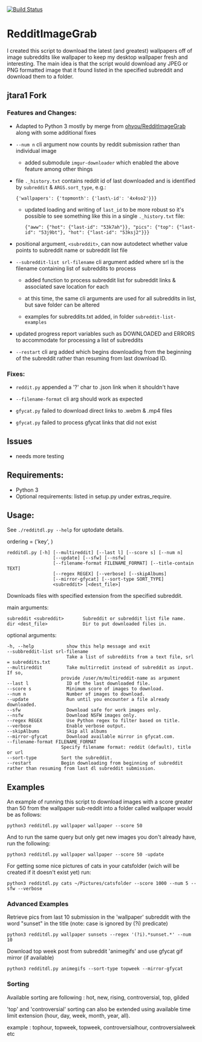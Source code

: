[![Build Status](https://travis-ci.org/HoverHell/RedditImageGrab.svg?branch=master)](https://travis-ci.org/HoverHell/RedditImageGrab)

# RedditImageGrab

I created this script to download the latest (and greatest) wallpapers
off of image subreddits like wallpaper to keep my desktop wallpaper
fresh and interesting. The main idea is that the script would download
any JPEG or PNG formatted image that it found listed in the specified
subreddit and download them to a folder.

## jtara1 Fork

### Features and Changes:



* Adapted to Python 3 mostly by merge from [ohyou/RedditImageGrab](https://github.com/ohyou/RedditImageGrab) along with some additional fixes

* `--num n` cli argument now counts by reddit submission rather than individual image

    * added submodule `imgur-downloader` which enabled the above feature among other things


* file `._history.txt` contains reddit id of last downloaded and is identified by `subreddit` & `ARGS.sort_type`, e.g.:

    `{'wallpapers': {'topmonth': {'last\-id': '4x4so2'}}}`

    * updated loading and writing of `last_id` to be more robust so it's possible to see something like this in a single `._history.txt` file:

        `{"aww": {"hot": {"last-id": "53k7ah"}}, "pics": {"top": {"last-id": "53j9bt"}, "hot": {"last-id": "53ksj2"}}}`


* positional argument, `<subreddit>`, can now autodetect whether value points to subreddit name or subreddit list file


* `--subreddit-list srl-filename` cli argument added where srl is the filename containing list of subreddits to process

    * added function to process subreddit list for subreddit links & associated save location for each

    * at this time, the same cli arguments are used for all subreddits in list, but save folder can be altered

    * examples for subreddits.txt added, in folder `subreddit-list-examples`


* updated progress report variables such as DOWNLOADED and ERRORS to accommodate for processing a list of subreddits

* `--restart` cli arg added which begins downloading from the beginning of the subreddit rather than resuming from last download ID.

### Fixes:

* `reddit.py` appended a '?' char to .json link when it shouldn't have

* `--filename-format` cli arg should work as expected

* `gfycat.py` failed to download direct links to .webm & .mp4 files

* `gfycat.py` failed to process gfycat links that did not exist

## Issues

* needs more testing

## Requirements:

 * Python 3
 * Optional requirements: listed in setup.py under extras_require.

## Usage:

See `./redditdl.py --help` for uptodate details.


ordering = ('key', )

    redditdl.py [-h] [--multireddit] [--last l] [--score s] [--num n]
                     [--update] [--sfw] [--nsfw]
                     [--filename-format FILENAME_FORMAT] [--title-contain TEXT]
                     [--regex REGEX] [--verbose] [--skipAlbums]
                     [--mirror-gfycat] [--sort-type SORT_TYPE]
                     <subreddit> [<dest_file>]


Downloads files with specified extension from the specified subreddit.

main arguments:

    subreddit <subreddit>       Subreddit or subreddit list file name.
    dir <dest_file>             Dir to put downloaded files in.

optional arguments:

    -h, --help            show this help message and exit
    --subbreddit-list srl-filename
                          Take a list of subreddits from a text file, srl = subreddits.txt
    --multireddit         Take multirredit instead of subreddit as input. If so,
                        provide /user/m/multireddit-name as argument
    --last l              ID of the last downloaded file.
    --score s             Minimum score of images to download.
    --num n               Number of images to download.
    --update              Run until you encounter a file already downloaded.
    --sfw                 Download safe for work images only.
    --nsfw                Download NSFW images only.
    --regex REGEX         Use Python regex to filter based on title.
    --verbose             Enable verbose output.
    --skipAlbums          Skip all albums
    --mirror-gfycat       Download available mirror in gfycat.com.
    --filename-format FILENAME_FORMAT
                        Specify filename format: reddit (default), title or url
    --sort-type         Sort the subreddit.
    --restart           Begin downloading from beginning of subreddit rather than resuming from last dl subreddit submission.


## Examples

An example of running this script to download images with a score
greater than 50 from the wallpaper sub-reddit into a folder called
wallpaper would be as follows:

    python3 redditdl.py wallpaper wallpaper --score 50

And to run the same query but only get new images you don't already
have, run the following:

    python3 redditdl.py wallpaper wallpaper --score 50 -update

For getting some nice pictures of cats in your catsfolder (wich will be created if it
doesn't exist yet) run:

    python3 redditdl.py cats ~/Pictures/catsfolder --score 1000 --num 5 --sfw --verbose


### Advanced Examples

Retrieve pics from last 10 submission in the 'wallpaper' subreddit with the word
"sunset" in the title (note: case is ignored by (?i) predicate)

    python3 redditdl.py wallpaper sunsets --regex '(?i).*sunset.*' --num 10

Download top week post from subreddit 'animegifs' and use gfycat gif mirror (if available)

	python3 redditdl.py animegifs --sort-type topweek --mirror-gfycat


### Sorting

Available sorting are following : hot, new, rising, controversial, top, gilded

'top' and 'controversial' sorting can also be extended using available
time limit extension (hour, day, week, month, year, all).

example : tophour, topweek, topweek, controversialhour, controversialweek etc
